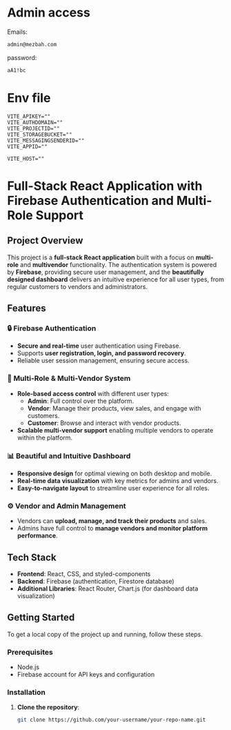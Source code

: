 # Admin access
Emails: 
``` cmd
admin@mezbah.com
```
password: 
``` cmd 
aA1!bc
```


# Env file
``` text
VITE_APIKEY=""
VITE_AUTHDOMAIN=""
VITE_PROJECTID=""
VITE_STORAGEBUCKET=""
VITE_MESSAGINGSENDERID=""
VITE_APPID=""

VITE_HOST=""
```
# Full-Stack React Application with Firebase Authentication and Multi-Role Support

## Project Overview

This project is a **full-stack React application** built with a focus on **multi-role** and **multivendor** functionality. The authentication system is powered by **Firebase**, providing secure user management, and the **beautifully designed dashboard** delivers an intuitive experience for all user types, from regular customers to vendors and administrators.

## Features

### 🔒 Firebase Authentication
- **Secure and real-time** user authentication using Firebase.
- Supports **user registration, login, and password recovery**.
- Reliable user session management, ensuring secure access.

### 👥 Multi-Role & Multi-Vendor System
- **Role-based access control** with different user types:
  - **Admin**: Full control over the platform.
  - **Vendor**: Manage their products, view sales, and engage with customers.
  - **Customer**: Browse and interact with vendor products.
- **Scalable multi-vendor support** enabling multiple vendors to operate within the platform.

### 📊 Beautiful and Intuitive Dashboard
- **Responsive design** for optimal viewing on both desktop and mobile.
- **Real-time data visualization** with key metrics for admins and vendors.
- **Easy-to-navigate layout** to streamline user experience for all roles.

### ⚙️ Vendor and Admin Management
- Vendors can **upload, manage, and track their products** and sales.
- Admins have full control to **manage vendors and monitor platform performance**.

## Tech Stack

- **Frontend**: React, CSS, and styled-components
- **Backend**: Firebase (authentication, Firestore database)
- **Additional Libraries**: React Router, Chart.js (for dashboard data visualization)

## Getting Started

To get a local copy of the project up and running, follow these steps.

### Prerequisites

- Node.js
- Firebase account for API keys and configuration

### Installation

1. **Clone the repository**:
   ```bash
   git clone https://github.com/your-username/your-repo-name.git
